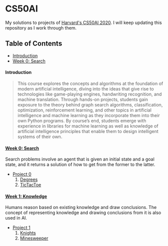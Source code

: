 # CS50AI

My solutions to projects of [Harvard's CS50AI 2020](https://cs50.harvard.edu/ai/2020/). I will keep updating this repository as I work through them.

## Table of Contents

- [Introduction](#introduction)
- [Week 0: Search](#week-0-search)

#### Introduction

> This course explores the concepts and algorithms at the foundation of modern artificial intelligence, diving into the ideas that give rise to technologies like game-playing engines, handwriting recognition, and machine translation. Through hands-on projects, students gain exposure to the theory behind graph search algorithms, classification, optimization, reinforcement learning, and other topics in artificial intelligence and machine learning as they incorporate them into their own Python programs. By course’s end, students emerge with experience in libraries for machine learning as well as knowledge of artificial intelligence principles that enable them to design intelligent systems of their own.

#### [Week 0: Search](https://cs50.harvard.edu/ai/2020/weeks/0/)

Search problems involve an agent that is given an initial state and a goal state, and it returns a solution of how to get from the former to the latter.

- [Project 0](project0)
  1.  [Degrees](project0/degrees/)
  2.  [TicTacToe](project0/tictactoe/)

#### [Week 1: Knowledge](https://cs50.harvard.edu/ai/2020/weeks/1/)

Humans reason based on existing knowledge and draw conclusions. The concept of representing knowledge and drawing conclusions from it is also used in AI.

- [Project 1](project1)
  1.  [Knights](project1/knights/)
  2.  [Minesweeper](project1/minesweeper/)
